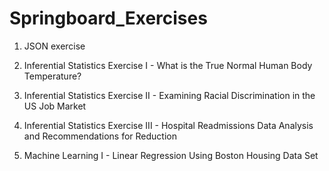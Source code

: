 # Springboard_Exercises

1. JSON exercise

2. Inferential Statistics Exercise I - What is the True Normal Human Body Temperature?

3. Inferential Statistics Exercise II - Examining Racial Discrimination in the US Job Market

4. Inferential Statistics Exercise III - Hospital Readmissions Data Analysis and Recommendations for Reduction

5. Machine Learning I - Linear Regression Using Boston Housing Data Set

